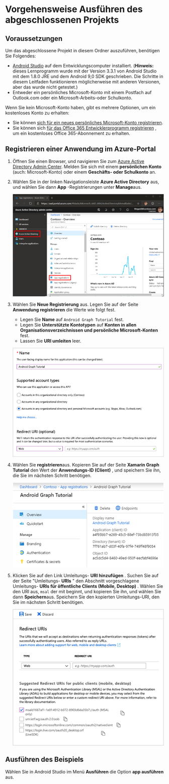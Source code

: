 # <a name="how-to-run-the-completed-project"></a>Vorgehensweise Ausführen des abgeschlossenen Projekts

## <a name="prerequisites"></a>Voraussetzungen

Um das abgeschlossene Projekt in diesem Ordner auszuführen, benötigen Sie Folgendes:

- [Android Studio](https://developer.android.com/studio/) auf dem Entwicklungscomputer installiert. (**Hinweis:** dieses Lernprogramm wurde mit der Version 3.3.1 von Android Studio mit dem 1.8.0 JRE und dem Android 9,0 SDK geschrieben. Die Schritte in diesem Leitfaden funktionieren möglicherweise mit anderen Versionen, aber das wurde nicht getestet.)
- Entweder ein persönliches Microsoft-Konto mit einem Postfach auf Outlook.com oder ein Microsoft-Arbeits-oder Schulkonto.

Wenn Sie kein Microsoft-Konto haben, gibt es mehrere Optionen, um ein kostenloses Konto zu erhalten:

- Sie können [sich für ein neues persönliches Microsoft-Konto registrieren](https://signup.live.com/signup?wa=wsignin1.0&rpsnv=12&ct=1454618383&rver=6.4.6456.0&wp=MBI_SSL_SHARED&wreply=https://mail.live.com/default.aspx&id=64855&cbcxt=mai&bk=1454618383&uiflavor=web&uaid=b213a65b4fdc484382b6622b3ecaa547&mkt=E-US&lc=1033&lic=1).
- Sie können sich [für das Office 365 Entwicklerprogramm registrieren](https://developer.microsoft.com/office/dev-program) , um ein kostenloses Office 365-Abonnement zu erhalten.

## <a name="register-an-application-with-the-azure-portal"></a>Registrieren einer Anwendung im Azure-Portal

1. Öffnen Sie einen Browser, und navigieren Sie zum [Azure Active Directory Admin Center](https://aad.portal.azure.com). Melden Sie sich mit einem **persönlichen Konto** (auch: Microsoft-Konto) oder einem **Geschäfts- oder Schulkonto** an.

1. Wählen Sie in der linken Navigationsleiste **Azure Active Directory** aus, und wählen Sie dann **App** -Registrierungen unter **Manage**aus.

    ![Ein Screenshot der APP-Registrierungen ](../../tutorial/images/aad-portal-app-registrations.png)

1. Wählen Sie **Neue Registrierung** aus. Legen Sie auf der Seite **Anwendung registrieren** die Werte wie folgt fest.

    - Legen Sie **Name** auf `Android Graph Tutorial` fest.
    - Legen Sie **Unterstützte Kontotypen** auf **Konten in allen Organisationsverzeichnissen und persönliche Microsoft-Konten** fest.
    - Lassen Sie **URI umleiten** leer.

    ![Screenshot der Seite "Anwendung registrieren"](../../tutorial/images/aad-register-an-app.png)

1. Wählen Sie **registrieren**aus. Kopieren Sie auf der Seite **Xamarin Graph Tutorial** den Wert der **Anwendungs-ID (Client)** , und speichern Sie ihn, die Sie im nächsten Schritt benötigen.

    ![Ein Screenshot der Anwendungs-ID der neuen App-Registrierung](../../tutorial/images/aad-application-id.png)

1. Klicken Sie auf den Link Umleitungs- **URI hinzufügen** . Suchen Sie auf der Seite "Umleitungs- **URIs** " den Abschnitt vorgeschlagene Umleitungs- **URIs für öffentliche Clients (Mobile, Desktop)** . Wählen Sie den URI aus, `msal` der mit beginnt, und kopieren Sie ihn, und wählen Sie dann **Speichern**aus. Speichern Sie den kopierten Umleitungs-URI, den Sie im nächsten Schritt benötigen.

    ![Screenshot der Seite "Umleitungs-URIs"](../../tutorial/images/aad-redirect-uris.png)

## <a name="run-the-sample"></a>Ausführen des Beispiels

Wählen Sie in Android Studio im Menü **Ausführen** die Option **app ausführen** aus.
